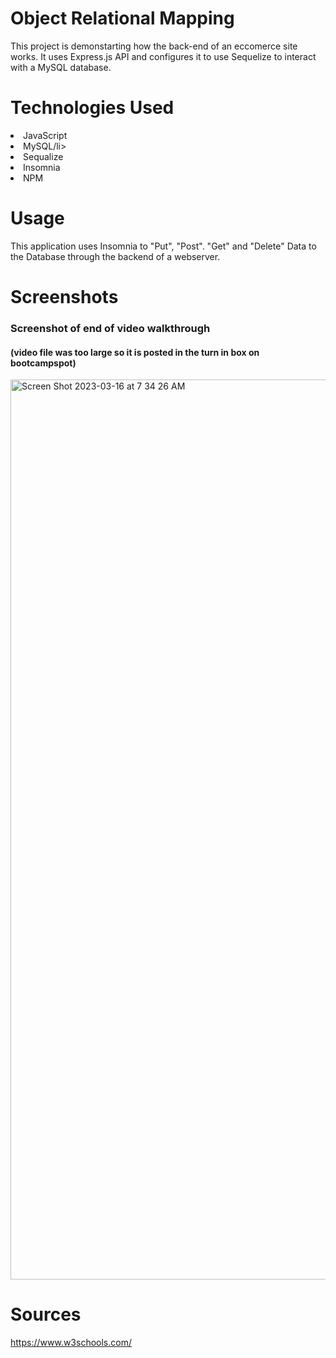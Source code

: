 # Object Relational Mapping

This project is demonstarting how the back-end of an eccomerce site works. It uses Express.js API and configures it to use Sequelize to interact with a MySQL database.

# Technologies Used
<li>JavaScript</li>
<li>MySQL/li>
<li>Sequalize</li>
<li>Insomnia</li>
<li>NPM</li>


# Usage

This application uses Insomnia to "Put", "Post". "Get" and "Delete" Data to the Database through the backend of a webserver.

# Screenshots

### Screenshot of end of video walkthrough 
#### (video file was too large so it is posted in the turn in box on bootcampspot)

<img width="1440" alt="Screen Shot 2023-03-16 at 7 34 26 AM" src="https://user-images.githubusercontent.com/118941179/225650643-b9572ee1-6857-4504-b2e0-6edaa0076395.png">


# Sources

https://www.w3schools.com/

